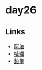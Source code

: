 # day26

## Links

- [阿法](https://rabbittee.github.io/JavaScript30/day26/alpha/dist/)
- [哈囉](https://rabbittee.github.io/JavaScript30/day26/kirby/)
- [鉛筆](https://rabbittee.github.io/JavaScript30/day26/pencil/)
